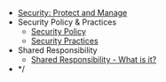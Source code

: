 * [Security: Protect and Manage](index.md)
* Security Policy & Practices
    * [Security Policy](security-policy.md)
    * [Security Practices](security-practices/index.md)
* Shared Responsibility
    * [Shared Responsibility - What is it?](shared-responsibility.md)
* */
